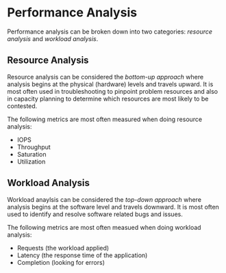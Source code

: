 # Performance Analysis

Performance analysis can be broken down into two categories: *resource analysis*
and *workload analysis*.

## Resource Analysis

Resource analysis can be considered the *bottom-up approach* where analysis
begins at the physical (hardware) levels and travels upward. It is most often
used in troubleshooting to pinpoint problem resources and also in capacity
planning to determine which resources are most likely to be contested.

The following metrics are most often measured when doing resource analysis:

- IOPS
- Throughput
- Saturation
- Utilization

## Workload Analysis

Workload anaylsis can be considered the *top-down approach* where analysis
begins at the software level and travels downward. It is most often used to
identify and resolve software related bugs and issues.

The following metrics are most often measued when doing workload analysis:

- Requests (the workload applied)
- Latency (the response time of the application)
- Completion (looking for errors)
